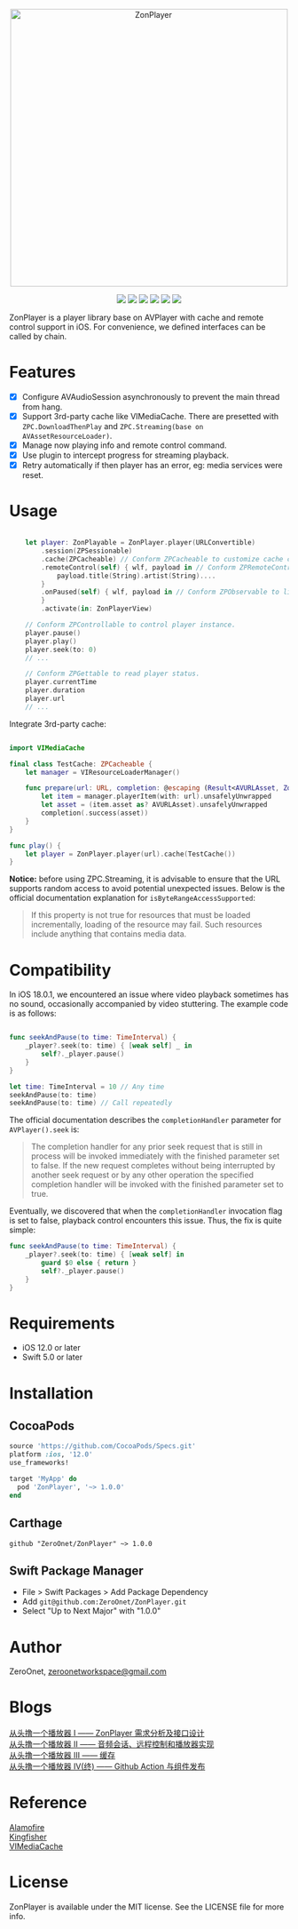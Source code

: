 <p align="center">
<img src="images/logo.png" alt="ZonPlayer" title="ZonPlayer" width="500"/>
</p>

<p align="center">
<a href="https://github.com/ZeroOnet/ZonPlayer/actions/workflows/build.yaml"><img src="https://github.com/ZeroOnet/ZonPlayer/actions/workflows/build.yaml/badge.svg"></a>
<a href="https://codecov.io/gh/ZeroOnet/ZonPlayer"><img src="https://codecov.io/gh/ZeroOnet/ZonPlayer/graph/badge.svg?token=3YD2FBEW4N"/></a>
<a href="https://cocoapods.org/pods/ZonPlayer"><img src="http://img.shields.io/cocoapods/v/ZonPlayer.svg?style=flat"></a>
<a href="https://github.com/ZeroOnet/ZonPlayer"><img src="https://img.shields.io/badge/Carthage-compatible-brightgreen.svg"></a>
<a href="https://swift.org/package-manager/"><img src="https://img.shields.io/badge/SwiftPM-compatible-brightgreen.svg"></a>
<a href="https://raw.githubusercontent.com/ZeroOnet/ZonPlayer/master/LICENSE"><img src="https://img.shields.io/badge/license-MIT-black"></a>
</p>

ZonPlayer is a player library base on AVPlayer with cache and remote control support in iOS. For convenience, we defined interfaces can be called by chain.

# Features

- [x] Configure AVAudioSession asynchronously to prevent the main thread from hang.
- [x] Support 3rd-party cache like VIMediaCache. There are presetted with `ZPC.DownloadThenPlay` and `ZPC.Streaming(base on AVAssetResourceLoader)`.
- [x] Manage now playing info and remote control command.
- [x] Use plugin to intercept progress for streaming playback.
- [x] Retry automatically if then player has an error, eg: media services were reset.

# Usage

```swift

    let player: ZonPlayable = ZonPlayer.player(URLConvertible)
        .session(ZPSessionable)
        .cache(ZPCacheable) // Conform ZPCacheable to customize cache category.
        .remoteControl(self) { wlf, payload in // Conform ZPRemoteControllable to customize background playback controller.
            payload.title(String).artist(String)....
        }
        .onPaused(self) { wlf, payload in // Conform ZPObservable to listen player.
        }
        .activate(in: ZonPlayerView)

    // Conform ZPControllable to control player instance.
    player.pause()
    player.play()
    player.seek(to: 0)
    // ...

    // Conform ZPGettable to read player status.
    player.currentTime
    player.duration
    player.url
    // ...

```

Integrate 3rd-party cache:

```swift

import VIMediaCache

final class TestCache: ZPCacheable {
    let manager = VIResourceLoaderManager()

    func prepare(url: URL, completion: @escaping (Result<AVURLAsset, ZonPlayer.Error>) -> Void) {
        let item = manager.playerItem(with: url).unsafelyUnwrapped
        let asset = (item.asset as? AVURLAsset).unsafelyUnwrapped
        completion(.success(asset))
    }
}

func play() {
    let player = ZonPlayer.player(url).cache(TestCache())
}

```

**Notice:** before using ZPC.Streaming, it is advisable to ensure that the URL supports random access to avoid potential unexpected issues. Below is the official documentation explanation for `isByteRangeAccessSupported`:
> If this property is not true for resources that must be loaded incrementally, loading of the resource may fail. Such resources include anything that contains media data.

# Compatibility

In iOS 18.0.1, we encountered an issue where video playback sometimes has no sound, occasionally accompanied by video stuttering. The example code is as follows:

```swift

func seekAndPause(to time: TimeInterval) {
    _player?.seek(to: time) { [weak self] _ in
        self?._player.pause()
    }
}

let time: TimeInterval = 10 // Any time
seekAndPause(to: time)
seekAndPause(to: time) // Call repeatedly
```

The official documentation describes the `completionHandler` parameter for `AVPlayer().seek` is:
> The completion handler for any prior seek request that is still in process will be invoked immediately with the finished parameter set to false.
> If the new request completes without being interrupted by another seek request or by any other operation the specified completion handler will be invoked with the finished parameter set to true.

Eventually, we discovered that when the `completionHandler` invocation flag is set to false, playback control encounters this issue. Thus, the fix is quite simple:

```swift
func seekAndPause(to time: TimeInterval) {
    _player?.seek(to: time) { [weak self] in
        guard $0 else { return }
        self?._player.pause()
    }
}
```

# Requirements

- iOS 12.0 or later
- Swift 5.0 or later

# Installation

## CocoaPods

```ruby
source 'https://github.com/CocoaPods/Specs.git'
platform :ios, '12.0'
use_frameworks!

target 'MyApp' do
  pod 'ZonPlayer', '~> 1.0.0'
end

```

## Carthage

```
github "ZeroOnet/ZonPlayer" ~> 1.0.0
```

## Swift Package Manager
- File > Swift Packages > Add Package Dependency
- Add `git@github.com:ZeroOnet/ZonPlayer.git`
- Select "Up to Next Major" with "1.0.0"

# Author

ZeroOnet, zeroonetworkspace@gmail.com

# Blogs
[从头撸一个播放器 I —— ZonPlayer 需求分析及接口设计](https://zeroonet.com/2023/11/22/zonplayer-part-1/) <br>
[从头撸一个播放器 II —— 音频会话、远程控制和播放器实现](https://zeroonet.com/2023/11/24/zonplayer-part-2/) <br>
[从头撸一个播放器 III —— 缓存](https://zeroonet.com/2023/12/01/zonplayer-part-3/) <br>
[从头撸一个播放器 IV(终) —— Github Action 与组件发布](https://zeroonet.com/2023/12/05/zonplayer-part-4/)

# Reference
[Alamofire](https://github.com/Alamofire/Alamofire)<br>
[Kingfisher](https://github.com/onevcat/Kingfisher)<br>
[VIMediaCache](https://github.com/vitoziv/VIMediaCache)<br>

# License

ZonPlayer is available under the MIT license. See the LICENSE file for more info.
